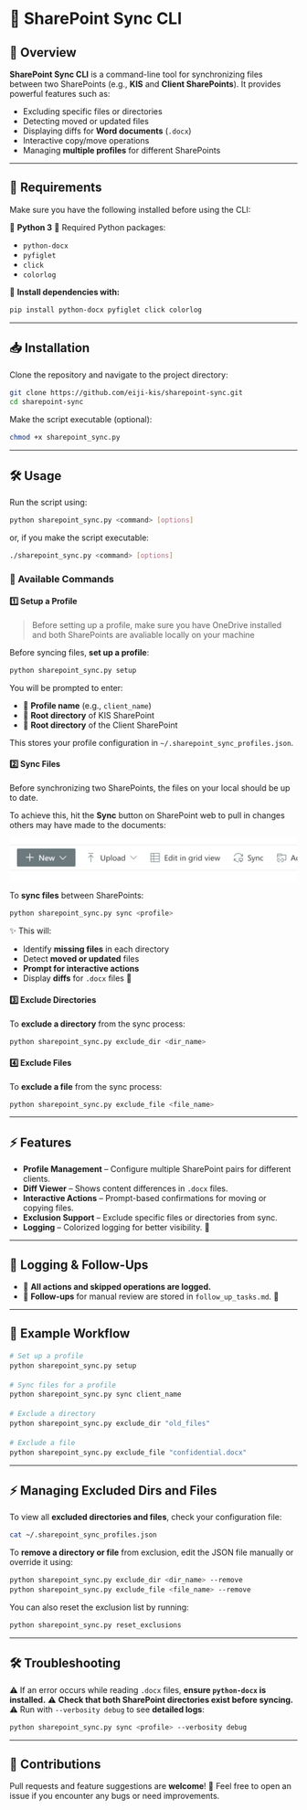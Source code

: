 

# 🚀 SharePoint Sync CLI

## 🌟 Overview
**SharePoint Sync CLI** is a command-line tool for synchronizing files between two SharePoints (e.g., **KIS** and **Client SharePoints**). It provides powerful features such as:

- Excluding specific files or directories
- Detecting moved or updated files
- Displaying diffs for **Word documents** (`.docx`)
- Interactive copy/move operations
- Managing **multiple profiles** for different SharePoints

---

## 🔧 Requirements
Make sure you have the following installed before using the CLI:

🔹 **Python 3**
🔹 Required Python packages:
  - `python-docx`
  - `pyfiglet`
  - `click`
  - `colorlog`

📌 **Install dependencies with:**
```sh
pip install python-docx pyfiglet click colorlog
```

---

## 📥 Installation
Clone the repository and navigate to the project directory:
```sh
git clone https://github.com/eiji-kis/sharepoint-sync.git
cd sharepoint-sync
```
Make the script executable (optional):
```sh
chmod +x sharepoint_sync.py
```

---

## 🛠️ Usage
Run the script using:
```sh
python sharepoint_sync.py <command> [options]
```

or, if you make the script executable:
```sh
./sharepoint_sync.py <command> [options]
```

### 🔹 Available Commands

#### 1️⃣ **Setup a Profile**

> Before setting up a profile, make sure you have OneDrive installed and both SharePoints are avaliable locally on your machine

Before syncing files, **set up a profile**:
```sh
python sharepoint_sync.py setup
```
You will be prompted to enter:
- 📌 **Profile name** (e.g., `client_name`)
- 📌 **Root directory** of KIS SharePoint
- 📌 **Root directory** of the Client SharePoint

This stores your profile configuration in `~/.sharepoint_sync_profiles.json`.

#### 2️⃣ **Sync Files**

Before synchronizing two SharePoints, the files on your local should be up to date.

To achieve this, hit the **Sync** button on SharePoint web to pull in changes others may have made to the documents:

![alt text](/img/sync.png)

To **sync files** between SharePoints:
```sh
python sharepoint_sync.py sync <profile>
```
✨ This will:
- Identify **missing files** in each directory
- Detect **moved or updated** files
- **Prompt for interactive actions**
- Display **diffs** for `.docx` files 📄

#### 3️⃣ **Exclude Directories**
To **exclude a directory** from the sync process:
```sh
python sharepoint_sync.py exclude_dir <dir_name>
```

#### 4️⃣ **Exclude Files**
To **exclude a file** from the sync process:
```sh
python sharepoint_sync.py exclude_file <file_name>
```

---

## ⚡ Features
- **Profile Management** – Configure multiple SharePoint pairs for different clients.
- **Diff Viewer** – Shows content differences in `.docx` files.
- **Interactive Actions** – Prompt-based confirmations for moving or copying files.
- **Exclusion Support** – Exclude specific files or directories from sync.
- **Logging** – Colorized logging for better visibility. 🎨

---

## 📝 Logging & Follow-Ups
- 🔹 **All actions and skipped operations are logged.**
- 🔹 **Follow-ups** for manual review are stored in `follow_up_tasks.md`. 📜

---

## 🎯 Example Workflow
```sh
# Set up a profile
python sharepoint_sync.py setup

# Sync files for a profile
python sharepoint_sync.py sync client_name

# Exclude a directory
python sharepoint_sync.py exclude_dir "old_files"

# Exclude a file
python sharepoint_sync.py exclude_file "confidential.docx"
```

---

## ⚡ Managing Excluded Dirs and Files
To view all **excluded directories and files**, check your configuration file:
```sh
cat ~/.sharepoint_sync_profiles.json
```

To **remove a directory or file** from exclusion, edit the JSON file manually or override it using:
```sh
python sharepoint_sync.py exclude_dir <dir_name> --remove
python sharepoint_sync.py exclude_file <file_name> --remove
```

You can also reset the exclusion list by running:
```sh
python sharepoint_sync.py reset_exclusions
```

---

## 🛠️ Troubleshooting
⚠️ If an error occurs while reading `.docx` files, **ensure `python-docx` is installed.**
⚠️ **Check that both SharePoint directories exist before syncing.**
⚠️ Run with `--verbosity debug` to see **detailed logs**:
```sh
python sharepoint_sync.py sync <profile> --verbosity debug
```

---

## 🤝 Contributions
Pull requests and feature suggestions are **welcome**! 🚀 Feel free to open an issue if you encounter any bugs or need improvements.